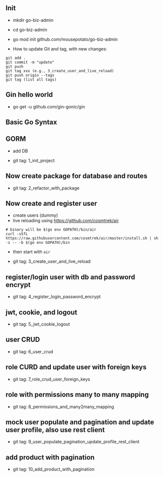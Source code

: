 ## Init

- mkdir go-biz-admin
- cd go-biz-admin
- go mod init github.com/mousepotato/go-biz-admin

- How to update Git and tag, with new changes:

```
git add .
git commit -m "update"
git push
git tag xxx (e.g., 3_create_user_and_live_reload)
git push origin --tags
git tag (list all tags)
```

## Gin hello world

- go get -u github.com/gin-gonic/gin

## Basic Go Syntax

## GORM

- add DB

- git tag: 1_init_project

## Now create package for database and routes

- git tag: 2_refactor_with_package

## Now create and register user

- create users (dummy)
- live reloading using https://github.com/cosmtrek/air

```
# binary will be $(go env GOPATH)/bin/air
curl -sSfL https://raw.githubusercontent.com/cosmtrek/air/master/install.sh | sh -s -- -b $(go env GOPATH)/bin
```

- then start with `air`

- git tag: 3_create_user_and_live_reload

## register/login user with db and password encrypt

- git tag: 4_register_login_password_encrypt

## jwt, cookie, and logout

- git tag: 5_jwt_cookie_logout

## user CRUD

- git tag: 6_user_crud

## role CURD and update user with foreign keys

- git tag: 7_role_crud_user_foreign_keys

## role with permissions many to many mapping 

- git tag: 8_permissions_and_many2many_mapping

## mock user populate and pagination and update user profile, also use rest client

- git tag: 9_user_populate_pagination_update_profile_rest_client

## add product with pagination

- git tag: 10_add_product_with_pagination